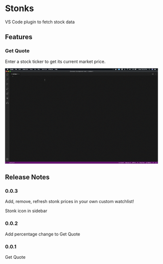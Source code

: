 # Stonks

VS Code plugin to fetch stock data

## Features

### Get Quote
Enter a stock ticker to get its current market price.

![](stonkGetQuoteDemo.gif)


## Release Notes

### 0.0.3

Add, remove, refresh stonk prices in your own custom watchlist! 

Stonk icon in sidebar

### 0.0.2

Add percentage change to Get Quote


### 0.0.1

Get Quote

